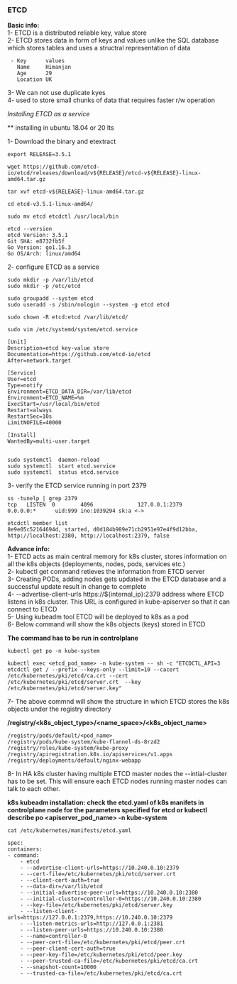 ### <b>ETCD</b>

<b>Basic info:</b></br>
1- ETCD is a distributed reliable key, value store</br>
2- ETCD stores data in form of keys and values unlike the SQL database which stores tables and uses a structral representation of data</br>

     - Key      values
       Name     Himanjan
       Age      29
       Location UK
3- We can not use duplicate kyes</br>
4- used to store small chunks of data that requires faster r/w operation

<i>Installing ETCD as a service</i>

** installing in ubuntu 18.04 or 20 lts

1- Download the binary and etextract
   

    export RELEASE=3.5.1

    wget https://github.com/etcd-io/etcd/releases/download/v${RELEASE}/etcd-v${RELEASE}-linux-amd64.tar.gz

    tar xvf etcd-v${RELEASE}-linux-amd64.tar.gz

    cd etcd-v3.5.1-linux-amd64/

    sudo mv etcd etcdctl /usr/local/bin

    etcd --version
    etcd Version: 3.5.1
    Git SHA: e8732fb5f
    Go Version: go1.16.3
    Go OS/Arch: linux/amd64

2- configure ETCD as a service

    sudo mkdir -p /var/lib/etcd
    sudo mkdir -p /etc/etcd

    sudo groupadd --system etcd
    sudo useradd -s /sbin/nologin --system -g etcd etcd

    sudo chown -R etcd:etcd /var/lib/etcd/

    sudo vim /etc/systemd/system/etcd.service

    [Unit]
    Description=etcd key-value store
    Documentation=https://github.com/etcd-io/etcd
    After=network.target

    [Service]
    User=etcd
    Type=notify
    Environment=ETCD_DATA_DIR=/var/lib/etcd
    Environment=ETCD_NAME=%m
    ExecStart=/usr/local/bin/etcd
    Restart=always
    RestartSec=10s
    LimitNOFILE=40000

    [Install]
    WantedBy=multi-user.target


    sudo systemctl  daemon-reload
    sudo systemctl  start etcd.service
    sudo systemctl  status etcd.service

3- verify the ETCD service running in port 2379

    ss -tunelp | grep 2379
    tcp   LISTEN  0        4096              127.0.0.1:2379           0.0.0.0:*      uid:999 ino:1039294 sk:a <-> 

    etcdctl member list
    8e9e05c52164694d, started, d0d184b989e71cb2951e97e4f9d12bba, http://localhost:2380, http://localhost:2379, false

<b>Advance info:</b></br>
1- ETCD acts as main central memory for k8s cluster, stores information on all the k8s objects (deployments, nodes, pods, services etc.)</br> 
2- kubectl get command retieves the information from ETCD server</br>
3- Creating PODs, adding nodes gets updated in the ETCD database and a successful update result in change to complete</br> 
4- --advertise-client-urls https://${internal_ip}:2379 address where ETCD listens in k8s cluster. This URL is configured in kube-apiserver so that it can connect to ETCD</br> 
5- Using kubeadm tool ETCD will be deployed to k8s as a pod</br> 
6- Below command will show the k8s objects (keys) stored in ETCD</br> 
   
   <b>The command has to be run in controlplane</b>
        
    kubectl get po -n kube-system
    
    kubectl exec <etcd_pod_name> -n kube-system -- sh -c "ETCDCTL_API=3 etcdctl get / --prefix --keys-only --limit=10 --cacert /etc/kubernetes/pki/etcd/ca.crt --cert /etc/kubernetes/pki/etcd/server.crt  --key /etc/kubernetes/pki/etcd/server.key"

7- The above commnd will show the structure in which ETCD stores the k8s objects under the registry directory

<b>/registry/<k8s_object_type>/<name_space>/<k8s_object_name></b>

    /registry/pods/default/<pod_name>
    /registry/pods/kube-system/kube-flannel-ds-8rzd2
    /registry/roles/kube-system/kube-proxy
    /registry/apiregistration.k8s.io/apiservices/v1.apps
    /registry/deployments/default/nginx-webapp

8- In HA k8s cluster having multiple ETCD master nodes the --intial-cluster has to be set. This will ensure each ETCD nodes running master nodes can talk to each other.

<b>k8s kubeadm installation: check the etcd.yaml of k8s manifets in controlplane node for the parameters specified for etcd or kubectl describe po <apiserver_pod_name> -n kube-system</b>


    cat /etc/kubernetes/manifests/etcd.yaml 

    spec:
    containers:
    - command:
        - etcd
        - --advertise-client-urls=https://10.240.0.10:2379
        - --cert-file=/etc/kubernetes/pki/etcd/server.crt
        - --client-cert-auth=true
        - --data-dir=/var/lib/etcd
        - --initial-advertise-peer-urls=https://10.240.0.10:2380
        - --initial-cluster=controller-0=https://10.240.0.10:2380
        - --key-file=/etc/kubernetes/pki/etcd/server.key
        - --listen-client-urls=https://127.0.0.1:2379,https://10.240.0.10:2379
        - --listen-metrics-urls=http://127.0.0.1:2381
        - --listen-peer-urls=https://10.240.0.10:2380
        - --name=controller-0
        - --peer-cert-file=/etc/kubernetes/pki/etcd/peer.crt
        - --peer-client-cert-auth=true
        - --peer-key-file=/etc/kubernetes/pki/etcd/peer.key
        - --peer-trusted-ca-file=/etc/kubernetes/pki/etcd/ca.crt
        - --snapshot-count=10000
        - --trusted-ca-file=/etc/kubernetes/pki/etcd/ca.crt









